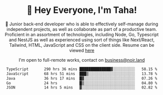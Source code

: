 <div align="center">

<h1 align="center">👋 Hey Everyone, I'm Taha! </h1>
  
<p>
  
 🎉 Junior back-end developer who is able to effectively self-manage during independent projects, as well as collaborate as part of a productive team. Proficient in an assortment of technologies, including Node, Go, Typescript and NestJS as well as experienced using sort of things like Next/React, Tailwind, HTML, JavaScript and CSS on the client side. Resume can be viewed [here](https://cdn.noir.land/resume)

</p>
   
<p align="center">

  I'm open to full-remote works, contact on [business@noir.land](mailto:business@noir.land) 
 
 </p>
   

  
<!--START_SECTION:waka-->

```txt
TypeScript       290 hrs 36 mins ██████████████▓░░░░░░░░░░   58.15 %
JavaScript       68 hrs 51 mins  ███▒░░░░░░░░░░░░░░░░░░░░░   13.78 %
Java             36 hrs 17 mins  █▓░░░░░░░░░░░░░░░░░░░░░░░   07.26 %
Go               24 hrs          █▒░░░░░░░░░░░░░░░░░░░░░░░   04.80 %
JSON             14 hrs 5 mins   ▓░░░░░░░░░░░░░░░░░░░░░░░░   02.82 %
```

<!--END_SECTION:waka-->
